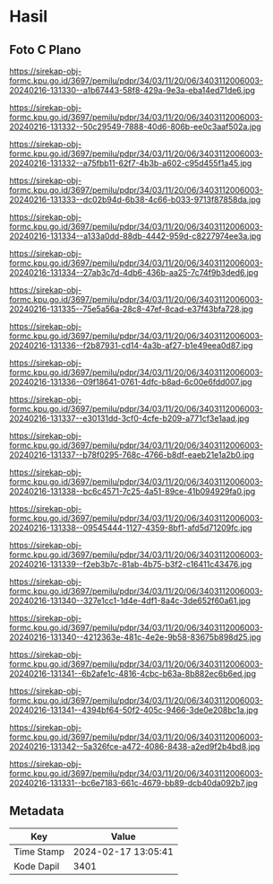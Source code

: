 # Hasil

## Foto C Plano

https://sirekap-obj-formc.kpu.go.id/3697/pemilu/pdpr/34/03/11/20/06/3403112006003-20240216-131330--a1b67443-58f8-429a-9e3a-eba14ed71de6.jpg

https://sirekap-obj-formc.kpu.go.id/3697/pemilu/pdpr/34/03/11/20/06/3403112006003-20240216-131332--50c29549-7888-40d6-806b-ee0c3aaf502a.jpg

https://sirekap-obj-formc.kpu.go.id/3697/pemilu/pdpr/34/03/11/20/06/3403112006003-20240216-131332--a75fbb11-62f7-4b3b-a602-c95d455f1a45.jpg

https://sirekap-obj-formc.kpu.go.id/3697/pemilu/pdpr/34/03/11/20/06/3403112006003-20240216-131333--dc02b94d-6b38-4c66-b033-9713f87858da.jpg

https://sirekap-obj-formc.kpu.go.id/3697/pemilu/pdpr/34/03/11/20/06/3403112006003-20240216-131334--a133a0dd-88db-4442-959d-c8227974ee3a.jpg

https://sirekap-obj-formc.kpu.go.id/3697/pemilu/pdpr/34/03/11/20/06/3403112006003-20240216-131334--27ab3c7d-4db6-436b-aa25-7c74f9b3ded6.jpg

https://sirekap-obj-formc.kpu.go.id/3697/pemilu/pdpr/34/03/11/20/06/3403112006003-20240216-131335--75e5a56a-28c8-47ef-8cad-e37f43bfa728.jpg

https://sirekap-obj-formc.kpu.go.id/3697/pemilu/pdpr/34/03/11/20/06/3403112006003-20240216-131336--f2b87931-cd14-4a3b-af27-b1e49eea0d87.jpg

https://sirekap-obj-formc.kpu.go.id/3697/pemilu/pdpr/34/03/11/20/06/3403112006003-20240216-131336--09f18641-0761-4dfc-b8ad-6c00e6fdd007.jpg

https://sirekap-obj-formc.kpu.go.id/3697/pemilu/pdpr/34/03/11/20/06/3403112006003-20240216-131337--e30131dd-3cf0-4cfe-b209-a771cf3e1aad.jpg

https://sirekap-obj-formc.kpu.go.id/3697/pemilu/pdpr/34/03/11/20/06/3403112006003-20240216-131337--b78f0295-768c-4766-b8df-eaeb21e1a2b0.jpg

https://sirekap-obj-formc.kpu.go.id/3697/pemilu/pdpr/34/03/11/20/06/3403112006003-20240216-131338--bc6c4571-7c25-4a51-89ce-41b094929fa0.jpg

https://sirekap-obj-formc.kpu.go.id/3697/pemilu/pdpr/34/03/11/20/06/3403112006003-20240216-131338--09545444-1127-4359-8bf1-afd5d71209fc.jpg

https://sirekap-obj-formc.kpu.go.id/3697/pemilu/pdpr/34/03/11/20/06/3403112006003-20240216-131339--f2eb3b7c-81ab-4b75-b3f2-c16411c43476.jpg

https://sirekap-obj-formc.kpu.go.id/3697/pemilu/pdpr/34/03/11/20/06/3403112006003-20240216-131340--327e1cc1-1d4e-4df1-8a4c-3de652f60a61.jpg

https://sirekap-obj-formc.kpu.go.id/3697/pemilu/pdpr/34/03/11/20/06/3403112006003-20240216-131340--4212363e-481c-4e2e-9b58-83675b898d25.jpg

https://sirekap-obj-formc.kpu.go.id/3697/pemilu/pdpr/34/03/11/20/06/3403112006003-20240216-131341--6b2afe1c-4816-4cbc-b63a-8b882ec6b6ed.jpg

https://sirekap-obj-formc.kpu.go.id/3697/pemilu/pdpr/34/03/11/20/06/3403112006003-20240216-131341--4394bf64-50f2-405c-9466-3de0e208bc1a.jpg

https://sirekap-obj-formc.kpu.go.id/3697/pemilu/pdpr/34/03/11/20/06/3403112006003-20240216-131342--5a326fce-a472-4086-8438-a2ed9f2b4bd8.jpg

https://sirekap-obj-formc.kpu.go.id/3697/pemilu/pdpr/34/03/11/20/06/3403112006003-20240216-131331--bc6e7183-661c-4679-bb89-dcb40da092b7.jpg


## Metadata

| Key        | Value               |
| ---------- | ------------------- |
| Time Stamp | 2024-02-17 13:05:41 |
| Kode Dapil | 3401                |



